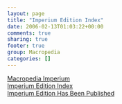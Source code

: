 ```yaml
---
layout: page
title: "Imperium Edition Index"
date: 2006-02-13T01:03:22+00:00
comments: true
sharing: true
footer: true
group: Macropedia
categories: []
---
```

<div class='row'>
	<div class='col-md-4'><a href='/macropedia/imperium-edition'>Macropedia Imperium</a></div>
	<div class='col-md-4'><a href='/macropedia/imperium-edition-index'>Imperium Edition Index</a></div>
	<div class='col-md-4'><a href='/macropedia/imperium-edition-printed'>Imperium Edition Has Been Published</a></div>
</div>
